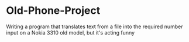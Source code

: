 # Old-Phone-Project
Writing a program that translates text from a file into the required number input on a Nokia 3310 old model, but it's acting funny

